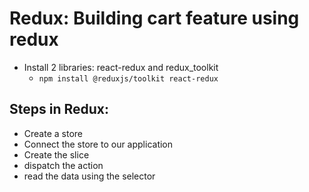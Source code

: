 # Redux: Building cart feature using redux

- Install 2 libraries: react-redux and redux_toolkit
  - `npm install @reduxjs/toolkit react-redux`

## Steps in Redux:

- Create a store
- Connect the store to our application
- Create the slice
- dispatch the action
- read the data using the selector


